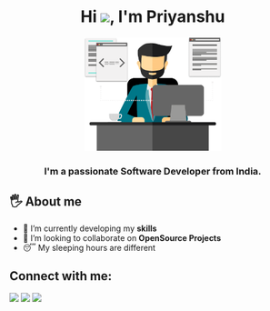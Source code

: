 <h1 align="center">Hi <img src="https://raw.githubusercontent.com/MartinHeinz/MartinHeinz/master/wave.gif" width="30px">, I'm Priyanshu</h1>

<p align="center">
    <img height="200px" width="auto"  src="https://raw.githubusercontent.com/singhpriansh/singhpriansh/master/developer_image.png" />
</p>

<h3 align="center">I'm a passionate Software Developer from India.</h3>

 ## 🖐 About me
- 🌱 I’m currently developing my **skills**
- 👯 I’m looking to collaborate on **OpenSource Projects**
- 😴 My sleeping hours are different

## Connect with me:
<p align="left">

<a href = "https://www.linkedin.com/in/singhpriansh/"><img src="https://img.icons8.com/fluent/48/000000/linkedin.png"/></a>
<a href = "https://twitter.com/singhpriansh_cc"><img src="https://img.icons8.com/fluent/48/000000/twitter.png"/></a>
<a href = "https://www.instagram.com/singhpriansh/"><img src="https://img.icons8.com/fluent/48/000000/instagram-new.png"/></a>
